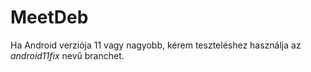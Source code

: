 # MeetDeb

Ha Android verziója 11 vagy nagyobb, kérem teszteléshez használja az *android11fix* nevű branchet.
